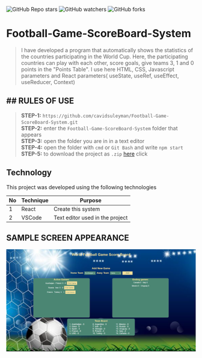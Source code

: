 ![GitHub Repo stars](https://img.shields.io/github/stars/cavidsuleyman/Football-Game-ScoreBoard-System?style=for-the-badge)
![GitHub watchers](https://img.shields.io/github/watchers/cavidsuleyman/Football-Game-ScoreBoard-System?style=for-the-badge)
![GitHub forks](https://img.shields.io/github/forks/cavidsuleyman/Football-Game-ScoreBoard-Systemstyle=for-the-badge)

# Football-Game-ScoreBoard-System

>I have developed a program that automatically shows the statistics of the countries participating in the World Cup. Here, the participating countries can play with each other, score goals, give teams 3, 1 and 0 points in the "Points Table".
>I use here HTML, CSS, Javascript parameters and React parameters( useState, useRef, useEffect, useReducer, Context)

## ## RULES OF USE

> **STEP-1:** `https://github.com/cavidsuleyman/Football-Game-ScoreBoard-System.git` <br/>
> **STEP-2:**  enter the `Football-Game-ScoreBoard-System` folder that appears <br/>
> **STEP-3:**  open the folder you are in in a text editor <br/>
> **STEP-4:**  open the folder with `cmd` or `Git Bash` and write `npm start` <br/>
> **STEP-5:**  to download the project as `.zip`  [here](https://github.com/cavidsuleyman/Football-Game-ScoreBoard-System/archive/refs/heads/master.zip) click <br/>


## Technology

This project was developed using the following technologies

| No | Technique | Purpose |
| - | ---------- | --------------------- |
| 1 | React | Create this system |
| 2 | VSCode | Text editor used in the project |


## SAMPLE SCREEN APPEARANCE

![There was a screenshot here](./screen-1.1.PNG)


 
